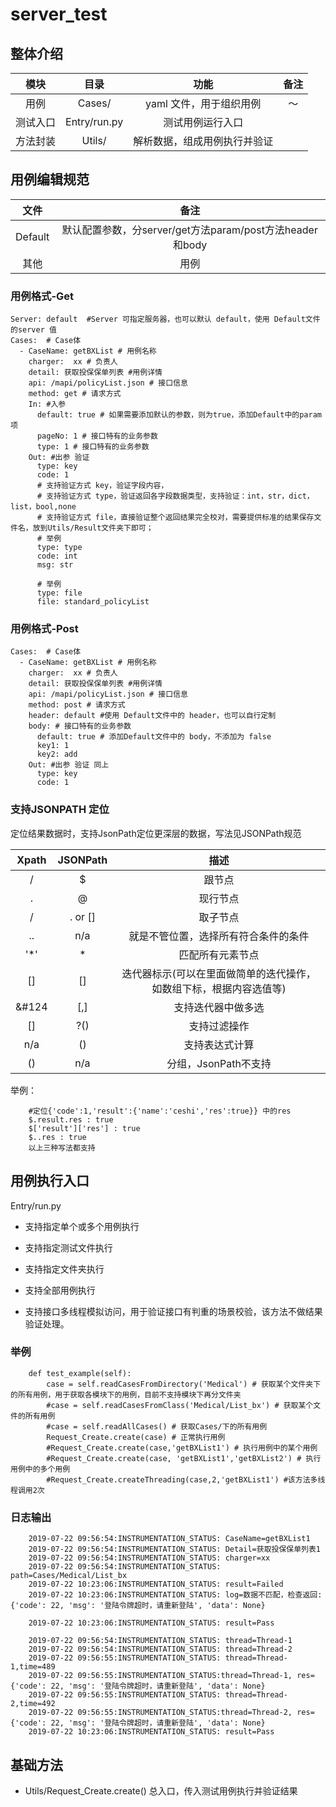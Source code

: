# server_test
## 整体介绍

模块|目录|功能|备注
:---:|:---:|:---:|:---:
用例|Cases/|yaml 文件，用于组织用例|～
测试入口|Entry/run.py|测试用例运行入口|
方法封装|Utils/|解析数据，组成用例执行并验证|

## 用例编辑规范

文件|备注
:---:|:---:
Default|默认配置参数，分server/get方法param/post方法header和body
其他|用例

### 用例格式-Get

    Server: default  #Server 可指定服务器，也可以默认 default，使用 Default文件的server 值
    Cases:  # Case体
      - CaseName: getBXList # 用例名称
        charger:  xx # 负责人
        detail: 获取投保保单列表 #用例详情
        api: /mapi/policyList.json # 接口信息
        method: get # 请求方式
        In: #入参
          default: true # 如果需要添加默认的参数，则为true，添加Default中的param 项
          pageNo: 1 # 接口特有的业务参数
          type: 1 # 接口特有的业务参数
        Out: #出参 验证
          type: key 
          code: 1
          # 支持验证方式 key，验证字段内容，
          # 支持验证方式 type，验证返回各字段数据类型，支持验证：int，str，dict，list，bool,none
          # 支持验证方式 file，直接验证整个返回结果完全校对，需要提供标准的结果保存文件名，放到Utils/Result文件夹下即可；
          # 举例
          type: type
          code: int
          msg: str
          
          # 举例 
          type: file
          file: standard_policyList          
### 用例格式-Post
    Cases:  # Case体
      - CaseName: getBXList # 用例名称
        charger:  xx # 负责人
        detail: 获取投保保单列表 #用例详情
        api: /mapi/policyList.json # 接口信息
        method: post # 请求方式
        header: default #使用 Default文件中的 header，也可以自行定制
        body: # 接口特有的业务参数
          default: true # 添加Default文件中的 body，不添加为 false
          key1: 1
          key2: add
        Out: #出参 验证 同上
          type: key 
          code: 1

### 支持JSONPATH 定位

定位结果数据时，支持JsonPath定位更深层的数据，写法见JSONPath规范

Xpath|	JSONPath|	描述
:---:|:---:|:---:
/|	$	|跟节点
.	|@	|现行节点
/	|. or []	|取子节点
..	|n/a	|就是不管位置，选择所有符合条件的条件
 '*'	|*	|匹配所有元素节点
[]	|[]	|迭代器标示(可以在里面做简单的迭代操作，如数组下标，根据内容选值等)
&#124|	[,]	|支持迭代器中做多选
[]	|?()|	支持过滤操作
n/a	|()	|支持表达式计算
()	|n/a	|分组，JsonPath不支持     


举例：
        
        #定位{'code':1,'result':{'name':'ceshi','res':true}} 中的res
        $.result.res : true
        $['result']['res'] : true
        $..res : true
        以上三种写法都支持


## 用例执行入口

Entry/run.py

* 支持指定单个或多个用例执行
* 支持指定测试文件执行
* 支持指定文件夹执行
* 支持全部用例执行

* 支持接口多线程模拟访问，用于验证接口有判重的场景校验，该方法不做结果验证处理。

### 举例
        def test_example(self):
            case = self.readCasesFromDirectory('Medical') # 获取某个文件夹下的所有用例，用于获取各模块下的用例，目前不支持模块下再分文件夹
            #case = self.readCasesFromClass('Medical/List_bx') # 获取某个文件的所有用例
            #case = self.readAllCases() # 获取Cases/下的所有用例
            Request_Create.create(case) # 正常执行用例
            #Request_Create.create(case,'getBXList1') # 执行用例中的某个用例
            #Request_Create.create(case, 'getBXList1','getBXList2') # 执行用例中的多个用例
            #Request_Create.createThreading(case,2,'getBXList1') #该方法多线程调用2次
            
            
### 日志输出

        2019-07-22 09:56:54:INSTRUMENTATION_STATUS: CaseName=getBXList1
        2019-07-22 09:56:54:INSTRUMENTATION_STATUS: Detail=获取投保保单列表1
        2019-07-22 09:56:54:INSTRUMENTATION_STATUS: charger=xx
        2019-07-22 09:56:54:INSTRUMENTATION_STATUS: path=Cases/Medical/List_bx
        2019-07-22 10:23:06:INSTRUMENTATION_STATUS: result=Failed
        2019-07-22 10:23:06:INSTRUMENTATION_STATUS: log=数据不匹配，检查返回:{'code': 22, 'msg': '登陆令牌超时，请重新登陆', 'data': None}
        
        2019-07-22 10:23:06:INSTRUMENTATION_STATUS: result=Pass
        
        2019-07-22 09:56:54:INSTRUMENTATION_STATUS: thread=Thread-1
        2019-07-22 09:56:54:INSTRUMENTATION_STATUS: thread=Thread-2
        2019-07-22 09:56:55:INSTRUMENTATION_STATUS: thread=Thread-1,time=489
        2019-07-22 09:56:55:INSTRUMENTATION_STATUS:thread=Thread-1, res={'code': 22, 'msg': '登陆令牌超时，请重新登陆', 'data': None}
        2019-07-22 09:56:55:INSTRUMENTATION_STATUS: thread=Thread-2,time=492
        2019-07-22 09:56:55:INSTRUMENTATION_STATUS:thread=Thread-2, res={'code': 22, 'msg': '登陆令牌超时，请重新登陆', 'data': None}
        2019-07-22 10:23:06:INSTRUMENTATION_STATUS: result=Pass
## 基础方法

* Utils/Request_Create.create() 总入口，传入测试用例执行并验证结果
